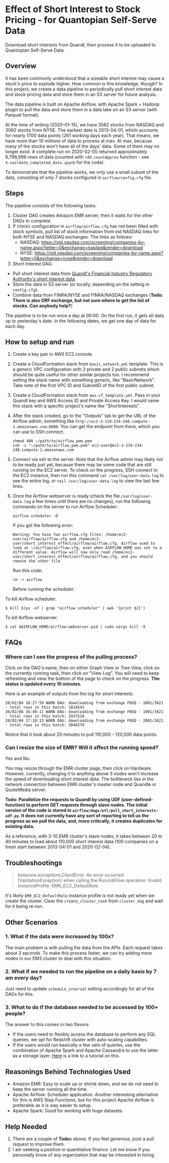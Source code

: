 # Effect of Short Interest to Stock Pricing - for Quantopian Self-Serve Data

Download short interests from Quandl, then process it to be uploaded to Quantopian Self-Serve Data.

## Overview

It has been commonly understood that a sizeable short interest may cause a stock's price to explode higher. How common is this knowledge, though? In this project, we create a data pipeline to periodically pull short interest data and stock pricing data and store them in an S3 server for future analysis.

The data pipeline is built on Apache Airflow, with Apache Spark + Hadoop plugin to pull the data and store them in a data lake on an S3 server (with Parquet format).

At the time of writing (2020-01-15), we have 3582 stocks from NASDAQ and 3092 stocks from NYSE. The earliest date is 2013-04-01, which accounts for nearly 1700 data points (261 working days each year). That means, we have more than 10 millions of data to process at max. At max, because many of the stocks won't have all of the days' data. Some of them may no longer exist. A complete run on 2020-02-05 returned approximately 6,798,996 rows of data (counted with `rdd.countApprox` function - see `4.vaildate_completed_data.ipynb` for the code).

To demonstrate that the pipeline works, we only use a small subset of the data, consisting of only 7 stocks configured in `airflow/config.cfg` file.

## Steps

The pipeline consists of the following tasks:

1. Cluster DAG creates Amazon EMR server, then it waits for the other DAGs to complete.
2. If `STOCKS` configuration in `airflow/airflow.cfg` has not been filled with stock symbols, pull list of stock information from 
   old NASDAQ links for both NYSE and NASDAQ exchanges. The links as follows:
    - NASDAQ: https://old.nasdaq.com/screening/companies-by-name.aspx?letter=0&exchange=nasdaq&render=download
    - NYSE: https://old.nasdaq.com/screening/companies-by-name.aspx?letter=0&exchange=nyse&render=download
3. Short Interest DAG: 
  - Pull short interest data from [Quandl's Financial Industry Regulatory Authority's short interest data](https://www.quandl.com/data/FINRA-Financial-Industry-Regulatory-Authority).
  - Store the data in S3 server (or locally, depending on the setting in `config.cfg`).
  - Combine data from FINRA/NYSE and FINRA/NASDAQ exchanges (**Todo: There is also ORF exchange, but not sure where to get the list of stocks. Can anybody help?**)

The pipeline is to be run once a day at 00:00. On the first run, it gets all data up to yesterday's date. In the following dates, we get one day of data for each day.


## How to setup and run

1. Create a key pair in AWS EC2 console.
2. Create a CloudFormation stack from `basic_network.yml` template. This is a generic VPC configuration with 2 private and 2 public subnets which should be quite useful for other similar projects too. I recommend setting the stack name with something generic, like "BasicNetwork". Take note of the first VPC ID and SubnetID of the first public subnet.
3. Create a CloudFormation stack from `aws-cf_template.yml`. Pass in your Quandl key and AWS Access ID and Private Access Key. I would name this stack with a specific project's name like "ShortInterests".
4. After the stack created, go to the "Outputs" tab to get the URL of the Airflow admin, something like `http://ec2-3-219-234-248.compute-1.amazonaws.com:8080`. You can get the endpoint from there, which you can use to SSH connect.
    ```
    chmod 400 ~/path/to/airflow_pem.pem
    ssh -i "~/path/to/airflow_pem.pem" ec2-user@ec2-3-219-234-248.compute-1.amazonaws.com
    ```

5. Connect via ssh to the server. Note that the Airflow admin may likely not to be ready just yet, because there may be some code that are still running on the EC2 server. To check on the progress, SSH connect to the EC2 instance, then run this command `cat /var/log/user-data.log` to see the entire log, or `tail /var/log/user-data.log` to view the last few lines.
6. Once the Airflow webserver is ready (check the file `/var/log/user-data.log` a few times until there are no changes), run the following commands on the server to run Airflow Scheduler:

    ```
    airflow scheduler -D
    ```

    If you got the following error:

    ```
    Warning: You have two airflow.cfg files: /home/ec2-user/airflow/airflow.cfg and /home/ec2-user/short_interest_effect/airflow/airflow.cfg. Airflow used to look at ~/airflow/airflow.cfg, even when AIRFLOW_HOME was set to a different value. Airflow will now only read /home/ec2-user/short_interest_effect/airflow/airflow.cfg, and you should remove the other file
    ```

    Run this code:
    ```
    rm -r airflow 
    ```

    Before running the scheduler.


To kill Airflow scheduler:

```
$ kill $(ps -ef | grep "airflow scheduler" | awk '{print $2}')
```

To kill Airflow webserver:

```
$ cat $AIRFLOW_HOME/airflow-webserver.pid | sudo xargs kill -9
```

## FAQs

### Where can I see the progress of the pulling process?

Click on the DAG's name, then on either Graph View or Tree View, click on the currently running task, then click on "View Log". You will need to keep refreshing and view the bottom of the page to check on the progress. **The status is updated every 10 minutes.**

Here is an example of outputs from the log for short interests:

```
20/02/04 16:27:59 WARN DAG: downloading from exchange FNSQ - 1801/3621 - total rows in this batch: 1814543
20/02/04 16:49:11 WARN DAG: downloading from exchange FNSQ - 1901/3621 - total rows in this batch: 1937516
20/02/04 17:10:13 WARN DAG: downloading from exchange FNSQ - 2001/3621 - total rows in this batch: 2046578
```

Notice that it took about 20 minutes to pull 110,000 - 120,000 data points.


### Can I resize the size of EMR? Will it affect the running speed?

Yes and No.

You may resize through the EMR cluster page, then click on Hardware. However, currently, changing it to anything above 3 nodes won't increase the speed of downloading short interest data. The bottleneck lies in the network connection between EMR cluster's master node and Quandle or QuoteMedia server.

**Todo: Parallelize the requests to Quandl by using UDF (user-defined-function) to perform GET requests through slave nodes. The initial version of the code is stored in `airflow/dags/etl/pull_short_interests-udf.py`. It does not currently have any sort of reporting to tell us the progress as we pull the data, and, more critically, it creates duplicates for existing data.**

As a reference, with 3-10 EMR cluster's slave nodes, it takes between 20 to 40 minutes to load about 110,000 short interest data (100 companies on a fresh start between 2013-04-01 and 2020-02-04).


## Troubleshootings

> botocore.exceptions.ClientError: An error occurred (ValidationException) when calling the RunJobFlow operation: Invalid InstanceProfile: EMR_EC2_DefaultRole.

It's likely `EMR_EC2_DefaultRole` instance profile is not ready yet when we create the cluster. Clear the `create_cluster_task` from `cluster_dag` and wait for it being re-run.

## Other Scenarios

### 1. What if the data were increased by 100x?
The main problem is with pulling the data from the APIs. Each request takes about 3 seconds. To make this process faster, we can try adding more nodes in our EM3 cluster to deal with this situation.

### 2. What if we needed to run the pipeline on a daily basis by 7 am every day?
Just need to update `schedule_interval` setting accordingly for all of the DAGs for this.

### 3. What to do if the database needed to be accessed by 100+ people?
The answer to this comes in two flavors:
- If the users need to flexibly access the database to perform any SQL queries, we opt for Redshift cluster with auto-scaling capabilites.
- If the users would run basically a few sets of queries, use the combination of Apache Spark and Apache Cassandra to use the latter as a storage layer. [Here](https://opencredo.com/blogs/data-analytics-using-cassandra-and-spark/) is a link to a tutorial on this.


## Reasonings Behind Technologies Used

- Amazon EMR: Easy to scale up or shrink down, and we do not need to keep the server running all the time.
- Apache Airflow: Scheduler application. Another interesting alternative for this is AWS Step Functions, but for
  this project Apache Airflow is preferable as it is way easier to setup.
- Apache Spark: Good for working with huge datasets.

## Help Needed

1. There are a couple of **Todo**s above. If you feel generous, post a pull request to improve them.
2. I am seeking a position in quantitative finance. Let me know if you personally know of any organization that may be interested in hiring.
